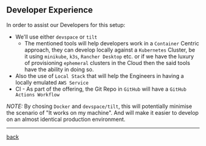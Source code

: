 ## Developer Experience

In order to assist our Developers for this setup:

* We'll use either `devspace` or `tilt`
  * The mentioned tools will help developers work in a `Container` Centric approach, they can develop locally against a `Kubernetes` Cluster, be it using `minikube`, `k3s`, `Rancher Desktop` etc. or if we have the luxury of provisioning `ephemeral` clusters in the Cloud then the said tools have the ability in doing so.
* Also the use of `Local Stack` that will help the Engineers in having a locally emulated `AWS Service`
* CI - As part of the offering, the Git Repo in `GitHub` will have a `GitHub Actions Workflow`

*NOTE:* By chosing `Docker` and `devspace/tilt`, this will potentially minimise the scenario of "It works on my machine".  And will make it easier to develop on an almost identical production environment.

<hr/>

[back](./README.md)
